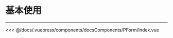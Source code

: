 # 基本使用

---

<common-code-format>
  <docsComponents-PForm-index slot="source"></docsComponents-PForm-index>
 <<< @/docs/.vuepress/components/docsComponents/PForm/index.vue
</common-code-format>
